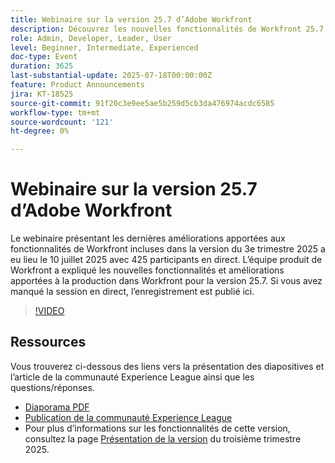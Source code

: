 ```yaml
---
title: Webinaire sur la version 25.7 d’Adobe Workfront
description: Découvrez les nouvelles fonctionnalités de Workfront 25.7 dans le webinaire du 3e trimestre 2025. Visionnez l’enregistrement et explorez les principales mises à jour.
role: Admin, Developer, Leader, User
level: Beginner, Intermediate, Experienced
doc-type: Event
duration: 3625
last-substantial-update: 2025-07-18T00:00:00Z
feature: Product Announcements
jira: KT-18525
source-git-commit: 91f20c3e9ee5ae5b259d5cb3da476974acdc6585
workflow-type: tm+mt
source-wordcount: '121'
ht-degree: 0%

---
```



# Webinaire sur la version 25.7 d’Adobe Workfront

Le webinaire présentant les dernières améliorations apportées aux fonctionnalités de Workfront incluses dans la version du 3e trimestre 2025 a eu lieu le 10 juillet 2025 avec 425 participants en direct. L’équipe produit de Workfront a expliqué les nouvelles fonctionnalités et améliorations apportées à la production dans Workfront pour la version 25.7. Si vous avez manqué la session en direct, l’enregistrement est publié ici.

>[!VIDEO](https://video.tv.adobe.com/v/3464843/?learn=on&enablevpops)

## Ressources

Vous trouverez ci-dessous des liens vers la présentation des diapositives et l’article de la communauté Experience League ainsi que les questions/réponses.

* [Diaporama PDF](https://workfront-experience.s3.us-west-2.amazonaws.com/Training/Guides/Customer+Success+at+Scale/0710125+-+Adobe+Workfront+Third+Quarter+Release+Webinar.pdf)
* [Publication de la communauté Experience League](https://experienceleaguecommunities.adobe.com/t5/workfront-discussions/event-follow-up-adobe-workfront-third-quarter-release-webinar/td-p/763800?profile.language=fr)
* Pour plus d’informations sur les fonctionnalités de cette version, consultez la page [Présentation de la version](https://experienceleague.adobe.com/fr/docs/workfront/using/product-announcements/product-releases/release-25-q3/25-q3-release-overview) du troisième trimestre 2025.
